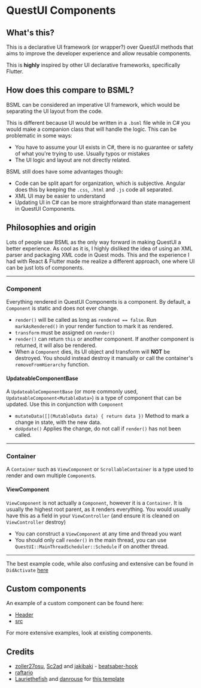 # QuestUI Components
## What's this?
This is a declarative UI framework (or wrapper?) over QuestUI methods that aims to improve the developer experience and allow reusable components.

This is **highly** inspired by other UI declarative frameworks, specifically Flutter.

## How does this compare to BSML?
BSML can be considered an imperative UI framework, which would be separating the UI layout from the code. 

This is different because UI would be written in a `.bsml` file while in C# you would make a companion class that will handle the logic. 
This can be problematic in some ways:
- You have to assume your UI exists in C#, there is no guarantee or safety of what you're trying to use. Usually typos or mistakes
- The UI logic and layout are not directly related.

BSML still does have some advantages though: 
- Code can be split apart for organization, which is subjective. Angular does this by keeping the `.css`, `.html` and `.js` code all separated.
- XML UI may be easier to understand 
- Updating UI in C# can be more straightforward than state management in QuestUI Components.

## Philosophies and origin
Lots of people saw BSML as the only way forward in making QuestUI a better experience. As cool as it is, I highly disliked the idea of using an XML parser and packaging XML code in Quest mods. 
This and the experience I had with React & Flutter made me realize a different approach, one where UI can be just lots of components.

-----

### Component
Everything rendered in QuestUI Components is a component. By default, a `Component` is static and does not ever change.
- `render()` will be called as long as `rendered == false`. Run `markAsRendered()` in your render function to mark it as rendered.
- `transform` must be assigned on `render()`
- `render()` can return `this` or another component. If another component is returned, it will also be rendered.
- When a `Component` dies, its UI object and transform will **NOT** be destroyed. You should instead destroy it manually or call the container's `removeFromHierarchy` function.

#### UpdateableComponentBase
A `UpdateableComponentBase` (or more commonly used, `UpdateableComponent<MutableData>`) is a type of component that can be updated. Use this in conjunction with `Component`
- `mutateData([](MutableData data) { return data })` Method to mark a change in state, with the new data. 
- `doUpdate()` Applies the change, do not call if `render()` has not been called.
-----

### Container
A `Container` such as `ViewComponent` or `ScrollableContainer` is a type used to render and own multiple `Component`s.

#### ViewComponent
`ViewComponent` is not actually a `Component`, however it is a `Container`. It is usually the highest root parent, as it renders everything. You would usually have this as a field in your `ViewController` (and ensure it is cleaned on `ViewController` destroy)
- You can construct a `ViewComponent` at any time and thread you want
- You should only call `render()` in the main thread, you can use `QuestUI::MainThreadScheduler::Schedule` if on another thread.
-----

The best example code, while also confusing and extensive can be found in `DidActivate` [here](test/src/main.cpp)

## Custom components
An example of a custom component can be found here:
- [Header](test/include/TestComponent.hpp)
- [src](test/src/TestComponent.cpp)

For more extensive examples, look at existing components.

## Credits

* [zoller27osu](https://github.com/zoller27osu), [Sc2ad](https://github.com/Sc2ad) and [jakibaki](https://github.com/jakibaki) - [beatsaber-hook](https://github.com/sc2ad/beatsaber-hook)
* [raftario](https://github.com/raftario) 
* [Lauriethefish](https://github.com/Lauriethefish) and [danrouse](https://github.com/danrouse) for [this template](https://github.com/Lauriethefish/quest-mod-template)

